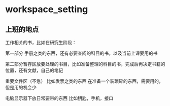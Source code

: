 # workspace_setting

## 上班的地点

工作相关的书，比如在研究生阶段：

第一部分 手册之类的东西，还有必要查阅的科目的书，以及当前上课要用的书

第二部分暂存区放要处理的书目，比如准备整理的科目的书，完成后再决定书籍的位置，还有文献，自己的笔记

重要文件区（不急） 比如发票之类的东西 在准备一个装琐碎的东西，需要用的，但是用的机会少

电脑显示器下放日常要带的东西 比如钥匙，手机，接口